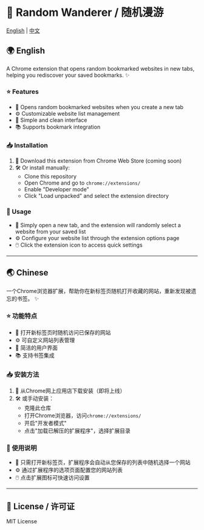 # 🎲 Random Wanderer / 随机漫游

[English](#english) | [中文](#chinese)

## 🌍 English

A Chrome extension that opens random bookmarked websites in new tabs, helping you rediscover your saved bookmarks. ✨

### ⭐ Features
- 🎯 Opens random bookmarked websites when you create a new tab
- ⚙️ Customizable website list management
- 🎨 Simple and clean interface
- 📚 Supports bookmark integration

### 📥 Installation
1. 🔽 Download this extension from Chrome Web Store (coming soon)
2. 🛠️ Or install manually:
   - Clone this repository
   - Open Chrome and go to `chrome://extensions/`
   - Enable "Developer mode"
   - Click "Load unpacked" and select the extension directory

### 📖 Usage
- 🎲 Simply open a new tab, and the extension will randomly select a website from your saved list
- ⚙️ Configure your website list through the extension options page
- 🖱️ Click the extension icon to access quick settings

---

## 🌏 Chinese

一个Chrome浏览器扩展，帮助你在新标签页随机打开收藏的网站，重新发现被遗忘的书签。 ✨

### ⭐ 功能特点
- 🎯 打开新标签页时随机访问已保存的网站
- ⚙️ 可自定义网站列表管理
- 🎨 简洁的用户界面
- 📚 支持书签集成

### 📥 安装方法
1. 🔽 从Chrome网上应用店下载安装（即将上线）
2. 🛠️ 或手动安装：
   - 克隆此仓库
   - 打开Chrome浏览器，访问`chrome://extensions/`
   - 开启"开发者模式"
   - 点击"加载已解压的扩展程序"，选择扩展目录

### 📖 使用说明
- 🎲 只需打开新标签页，扩展程序会自动从您保存的列表中随机选择一个网站
- ⚙️ 通过扩展程序的选项页面配置您的网站列表
- 🖱️ 点击扩展图标可快速访问设置


---


## 📄 License / 许可证
MIT License
